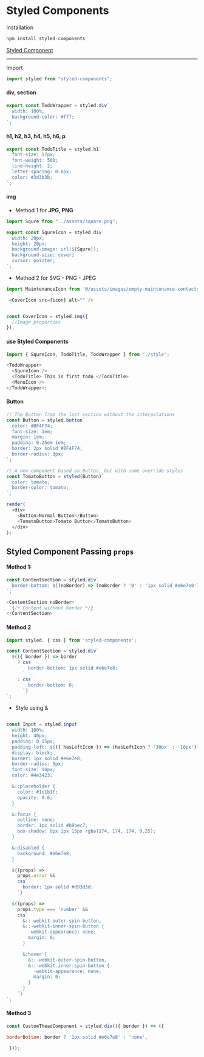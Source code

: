 # Styled Components

Installation

```javascript
npm install styled-components
```

[Styled Component](https://styled-components.com/docs/basics#installation)

---

Import

```javascript
import styled from "styled-components";
```

#### div, section

```javascript
export const TodoWrapper = styled.div`
  width: 100%;
  background-color: #fff;
`;
```

#### h1, h2, h3, h4, h5, h6, p

```javascript
export const TodoTitle = styled.h1`
  font-size: 17px;
  font-weight: 500;
  line-height: 2;
  letter-spacing: 0.6px;
  color: #3d3b3b;
`;
```

#### img

- Method 1 for **JPG, PNG**

```javascript
import Squre from "../assets/square.png";

export const SqureIcon = styled.div`
  width: 20px;
  height: 20px;
  background-image: url(${Squre});
  background-size: cover;
  cursor: pointer;
`;
```

- Method 2 for SVG - PNG - JPEG

```javascript
import MaintenanceIcon from '@/assets/images/empty-maintenance-contacts.svg';  // PNG- SVG - JPEG.....

 <CoverIcon src={icon} alt="" />


const CoverIcon = styled.img({
  //Image properties
});

```

#### use Styled Components

```javascript
import { SqureIcon, TodoTitle, TodoWrapper } from "./style";
```

```javascript
<TodoWrapper>
  <SqureIcon />
  <TodoTitle> This is first todo </TodoTitle>
  <MenuIcon />
</TodoWrapper>;
```

#### Button

```javascript
// The Button from the last section without the interpolations
const Button = styled.button`
  color: #BF4F74;
  font-size: 1em;
  margin: 1em;
  padding: 0.25em 1em;
  border: 2px solid #BF4F74;
  border-radius: 3px;
`;

// A new component based on Button, but with some override styles
const TomatoButton = styled(Button)`
  color: tomato;
  border-color: tomato;
`;

render(
  <div>
    <Button>Normal Button</Button>
    <TomatoButton>Tomato Button</TomatoButton>
  </div>
);
```



## Styled Component Passing `props`

#### Method 1: 
```javascript
const ContentSection = styled.div`
  border-bottom: ${(noBorder) => (noBorder ? '0' : '1px solid #e6e7e8')};
`;

<ContentSection noBorder>
  {/* Content without border */}
</ContentSection>
```

#### Method 2
```javascript
import styled, { css } from 'styled-components';

const ContentSection = styled.div`
  ${({ border }) => border
    ? css`
        border-bottom: 1px solid #e6e7e8;
      `
    : css`
        border-bottom: 0;
      `}
`;
```

- Style using &

```javascript

const Input = styled.input`
  width: 100%;
  height: 40px;
  padding: 0 15px;
  padding-left: ${({ hasLeftIcon }) => (hasLeftIcon ? '30px' : '10px')};
  display: block;
  border: 1px solid #e6e7e8;
  border-radius: 5px;
  font-size: 14px;
  color: #4e3423;

  &::placeholder {
    color: #1c1b1f;
    opacity: 0.6;
  }

  &:focus {
    outline: none;
    border: 1px solid #b9bec7;
    box-shadow: 0px 1px 15px rgba(174, 174, 174, 0.25);
  }

  &:disabled {
    background: #e6e7e8;
  }

  ${(props) =>
    props.error &&
    css`
      border: 1px solid #d93d3d;
    `}

  ${(props) =>
    props.type === 'number' &&
    css`
      &::-webkit-outer-spin-button,
      &::-webkit-inner-spin-button {
        -webkit-appearance: none;
        margin: 0;
      }

      &:hover {
        &::-webkit-outer-spin-button,
        &::-webkit-inner-spin-button {
          -webkit-appearance: none;
          margin: 0;
        }
      }
    `}
`;
```


#### Method 3
```javascript
const CustomTheadComponent = styled.div(({ border }) => ({

borderBottom: border ? '1px solid #e6e7e8' : 'none',

 }));
```

```javascript

```

#### 

```javascript

```



#### 

```javascript

```
